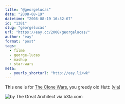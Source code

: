 ```yaml
---
title: "@georgelucas"
date: "2008-08-19"
datetime: "2008-08-19 16:32:07"
id: "1281"
slug: "georgelucas"
url: "https://eay.cc/2008/georgelucas/"
author: "eay"
format: "post"
tags:
  - filme
  - george-lucas
  - mashup
  - star-wars
meta:
  - yourls_shorturl: "http://eay.li/wk"
---
```


This one is for [The Clone Wars](//eay.cc/2008/worst-star-wars-ever/), you greedy old Hutt: ([via](http://www.b3ta.com/board/8664655))

![](/uploads/2008/jabbalucas.jpg "by The Great Architect via b3ta.com")
